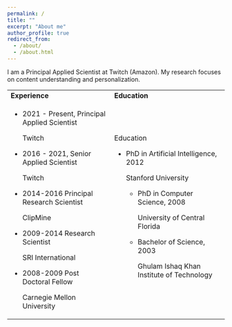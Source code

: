 ```yaml
---
permalink: /
title: ""
excerpt: "About me"
author_profile: true
redirect_from:
  - /about/
  - /about.html
---
```


I am a Principal Applied Scientist at Twitch (Amazon). My research focuses on content understanding and personalization.


<table>
<tr>
  <td>
  <b>Experience</b>
  </td>
  <td>
  <b>Education</b>
  </td>
</tr>
<tr>
<td>
<ul>
<li>
<p>2021 - Present, Principal Applied Scientist</p>
<p>Twitch</p>
</li>
<li>
<p>2016 - 2021, Senior Applied Scientist</p>
<p>Twitch</p>
</li>

<li>
<p>2014-2016 Principal Research Scientist</p>
<p>ClipMine</p>
</li>

<li>
<p>2009-2014 Research Scientist</p>
<p>SRI International</p>
</li>

<li>
<p>2008-2009 Post Doctoral Fellow</p>
<p>Carnegie Mellon University</p>
</li>

</ul>
</td>

<td>

<div class=section-subheading>Education</div><ul class="ul-edu fa-ul mb-0"><li><i class="fa-li fa-solid fa-graduation-cap"></i><div class=description><p class=course>PhD in Artificial Intelligence, 2012</p><p class=institution>Stanford University</p></div></li>

<ul>
<li>
<i class="fas fa-fw fa-graduation-cap"></i><p>PhD in Computer Science, 2008</p>
<p>University of Central Florida</p>
</li>
<li>
<p>Bachelor of Science, 2003</p>
<p>Ghulam Ishaq Khan Institute of Technology</p>
</li>

</ul>

</td>

</tr>

</table>
